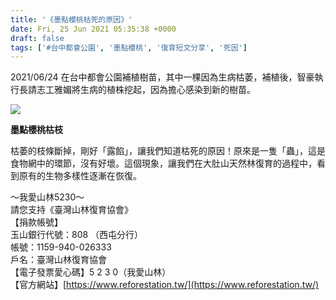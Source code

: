 ```yaml
---
title: '《墨點櫻桃枯死的原因》'
date: Fri, 25 Jun 2021 05:35:38 +0000
draft: false
tags: ['#台中都會公園', '墨點櫻桃', '復育短文分享', '死因']
---
```


2021/06/24 在台中都會公園補植樹苗，其中一棵因為生病枯萎，補植後，智豪執行長請志工雅媚將生病的植株挖起，因為擔心感染到新的樹苗。

![](https://www.reforestation.tw/wp-content/uploads/2021/06/圖片1-4.png)

**墨點櫻桃枯枝**

枯萎的枝條斷掉，剛好「露餡」，讓我們知道枯死的原因！原來是一隻「蟲」，這是食物網中的環節，沒有好壞。這個現象，讓我們在大肚山天然林復育的過程中，看到原有的生物多樣性逐漸在恢復。

～我愛山林5230～  
請您支持《臺灣山林復育協會》  
【捐款帳號】  
玉山銀行代號：808 （西屯分行）   
帳號：1159-940-026333  
戶名：臺灣山林復育協會  
【電子發票愛心碼】5 2 3 0（我愛山林）  
【官方網站】[https://www.reforestation.tw/](https://www.reforestation.tw/)